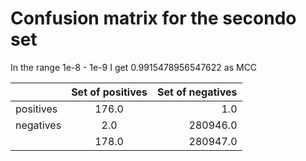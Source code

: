 # Confusion matrix for the secondo set
In the range 1e-8 - 1e-9 I get 0.9915478956547622 as MCC

|               | Set of positives | Set of negatives  |
| ------------- |:---------------: |------------------:|
| positives     |       176.0      |        1.0        |
| negatives     |        2.0       |      280946.0     |
|               |       178.0      |      280947.0     |
